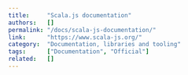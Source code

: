 ```yaml
---
title:     "Scala.js documentation"
authors:   []
permalink: "/docs/scala-js-documentation/"
link:      "https://www.scala-js.org/"
category:  "Documentation, libraries and tooling"
tags:      ["Documentation", "Official"]
related:   []
---
```

